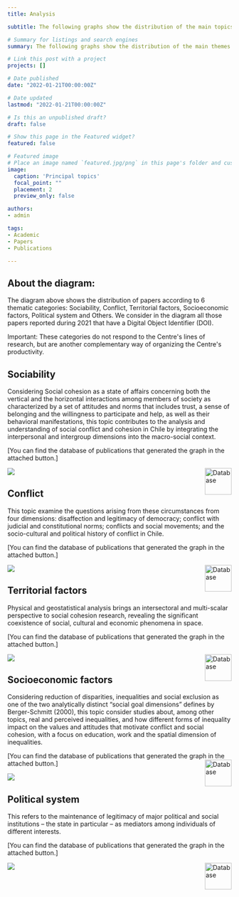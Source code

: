 ```yaml
---
title: Analysis

subtitle: The following graphs show the distribution of the main topics presents in the Centre's papers during the year 2021. 

# Summary for listings and search engines
summary: The following graphs show the distribution of the main themes of the Centre's publications during the year 2021. 

# Link this post with a project
projects: []

# Date published
date: "2022-01-21T00:00:00Z"

# Date updated
lastmod: "2022-01-21T00:00:00Z"

# Is this an unpublished draft?
draft: false

# Show this page in the Featured widget?
featured: false

# Featured image
# Place an image named `featured.jpg/png` in this page's folder and customize its options here.
image:
  caption: 'Principal topics'
  focal_point: ""
  placement: 2
  preview_only: false

authors:
- admin

tags:
- Academic
- Papers
- Publications

---
```


## About the diagram:

The diagram above shows the distribution of papers according to 6 thematic categories: Sociability, Conflict, Territorial factors, Socioeconomic factors, Political system and Others. We consider in the diagram all those papers reported during 2021 that have a Digital Object Identifier (DOI).

Important: These categories do not respond to the Centre's lines of research, but are another complementary way of organizing the Centre's productivity.

## Sociability

Considering Social cohesion as a state of affairs concerning both the vertical and the horizontal interactions among members of society as characterized by a set of attitudes and norms that includes trust, a sense of belonging and the willingness to participate and help, as well as their behavioral manifestations, this topic contributes to the analysis and understanding of social conflict and cohesion in Chile by integrating the interpersonal and intergroup dimensions into the macro-social context.

[You can find the database of publications that generated the graph in the attached button.]

<a href="sociability.xlsx" download>
  <img src="download.png" alt="Database" width="60" height="60" align="right">
</a>

![](interactions.png)

## Conflict

This topic examine the questions arising from these circumstances from four dimensions: disaffection and legitimacy of democracy; conflict with judicial and constitutional norms; conflicts and social movements; and the socio-cultural and political history of conflict in Chile.

[You can find the database of publications that generated the graph in the attached button.]


<a href="Conflict.xlsx" download>
  <img src="download.png" alt="Database" width="60" height="60" align="right">
</a>

![](conflict.png)

## Territorial factors

Physical and geostatistical analysis brings an intersectoral and multi-scalar perspective to social cohesion research, revealing the significant coexistence of social, cultural and economic phenomena in space. 

[You can find the database of publications that generated the graph in the attached button.]

<a href="territorial.xlsx" download>
  <img src="download.png" alt="Database" width="60" height="60" align="right">
</a>

![](territorial.png)

## Socioeconomic factors

Considering reduction of disparities, inequalities and social exclusion as one of the two analytically distinct “social goal dimensions” defines by Berger-Schmitt (2000), this topic consider studies about, among other topics, real and perceived inequalities, and how different forms of inequality impact on the values and attitudes that motivate conflict and social cohesion, with a focus on education, work and the spatial dimension of inequalities. 

[You can find the database of publications that generated the graph in the attached button.]
<a href="socioeconomic.xlsx" download>
  <img src="download.png" alt="Database" width="60" height="60" align="right">
</a>

![](socioeconomic.png)

## Political system

This refers to the maintenance of legitimacy of major political and social institutions – the state in particular – as mediators among individuals of different interests.

[You can find the database of publications that generated the graph in the attached button.]

<a href="political.xlsx" download>
  <img src="download.png" alt="Database" width="60" height="60" align="right">
</a>

![](political.png)



